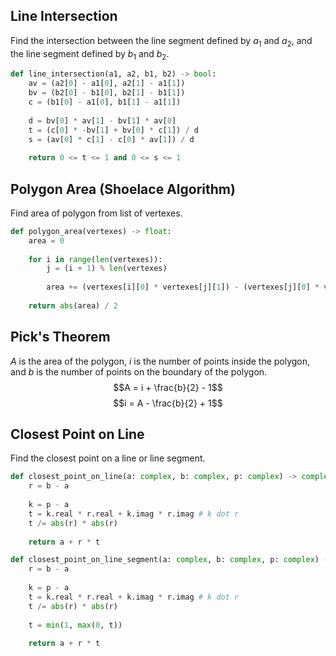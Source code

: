 ## Line Intersection
Find the intersection between the line segment defined by $a_1$ and $a_2$, and the line segment defined by $b_1$ and $b_2$.

```python
def line_intersection(a1, a2, b1, b2) -> bool:
	av = (a2[0] - a1[0], a2[1] - a1[1])
	bv = (b2[0] - b1[0], b2[1] - b1[1])
	c = (b1[0] - a1[0], b1[1] - a1[1])
	
	d = bv[0] * av[1] - bv[1] * av[0]
	t = (c[0] * -bv[1] + bv[0] * c[1]) / d
	s = (av[0] * c[1] - c[0] * av[1]) / d
	
	return 0 <= t <= 1 and 0 <= s <= 1
```

## Polygon Area (Shoelace Algorithm)
Find area of polygon from list of vertexes.

```python
def polygon_area(vertexes) -> float:
	area = 0
	
	for i in range(len(vertexes)):
		j = (i + 1) % len(vertexes)
		
		area += (vertexes[i][0] * vertexes[j][1]) - (vertexes[j][0] * vertexes[i][1]);
	
	return abs(area) / 2
```

## Pick's Theorem
$A$ is the area of the polygon, $i$ is the number of points inside the polygon, and $b$ is the number of points on the boundary of the polygon.
$$A = i + \frac{b}{2} - 1$$
$$i = A - \frac{b}{2} + 1$$

## Closest Point on Line
Find the closest point on a line or line segment.

```python
def closest_point_on_line(a: complex, b: complex, p: complex) -> complex:
	r = b - a
	
	k = p - a
	t = k.real * r.real + k.imag * r.imag # k dot r
	t /= abs(r) * abs(r)
	
	return a + r * t

def closest_point_on_line_segment(a: complex, b: complex, p: complex) -> complex:
	r = b - a
	
	k = p - a
	t = k.real * r.real + k.imag * r.imag # k dot r
	t /= abs(r) * abs(r)
	
	t = min(1, max(0, t))
	
	return a + r * t
```

